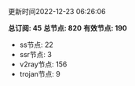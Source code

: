 更新时间2022-12-23 06:26:06

**总订阅: 45**
**总节点: 820**
**有效节点: 190**
- ss节点: 22
- ssr节点: 3
- v2ray节点: 156
- trojan节点: 9
